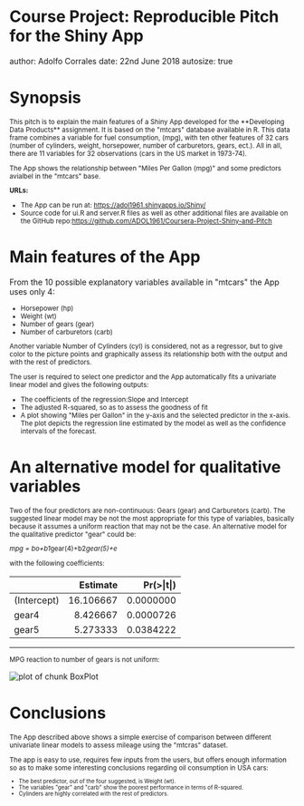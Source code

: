 Course Project: Reproducible Pitch for the Shiny App
========================================================
author: Adolfo Corrales
date: 22nd June 2018
autosize: true

Synopsis
========================================================
<small>
This pitch is to explain the main features of a Shiny App developed for the **Developing Data Products** assignment. It is based on the "mtcars" database available in R. This data frame combines a variable for fuel consumption, (mpg), with ten other features of 32 cars (number of cylinders, weight, horsepower, number of carburetors, gears, ect.). All in all, there are 11 variables for 32 observations (cars in the US market in 1973-74). 

The App shows the relationship between "Miles Per Gallon (mpg)" and some predictors avialbel in the "mtcars" base.

**URLs:**
- The App can be run at: https://adol1961.shinyapps.io/Shiny/
- Source code for ui.R and server.R files as well as other additional files are available on the GitHub repo:https://github.com/ADOL1961/Coursera-Project-Shiny-and-Pitch 

</small>

Main features of the App
========================================================
From the 10 possible explanatory variables available in "mtcars" the App uses only 4:
<small>
- Horsepower (hp)
- Weight (wt)
- Number of gears (gear)
- Number of carburetors (carb)

Another variable Number of Cylinders (cyl) is considered, not as a regressor, but to give color to the picture points and graphically assess its relationship both with the output and with the rest of predictors. 

The user is required to select one predictor and the App automatically fits a univariate linear model and gives the following outputs:
- The coefficients of the regression:Slope and Intercept
- The adjusted R-squared, so as to assess the goodness of fit
- A plot showing "Miles per Gallon" in the y-axis and the selected predictor in the x-axis. The plot depicts the regression line estimated by the model as well as the confidence intervals of the forecast.

</small>

An alternative model for qualitative variables
========================================================
<small>
Two of the four predictors are non-continuous: Gears (gear) and Carburetors (carb). The suggested linear model may be not the most appropriate for this type of variables, basically because it assumes a uniform reaction that may not be the case. An alternative model for the qualitative predictor "gear" could be:

*mpg = bo+b1*gear(4)+b2*gear(5)+e*

with the following coefficients:


|            |  Estimate| Pr(>&#124;t&#124;)|
|:-----------|---------:|------------------:|
|(Intercept) | 16.106667|          0.0000000|
|gear4       |  8.426667|          0.0000726|
|gear5       |  5.273333|          0.0384222|

***

MPG reaction to number of gears is not uniform:
</small>

![plot of chunk BoxPlot](Reproducible_Pitch-figure/BoxPlot-1.png)

Conclusions
========================================================
<small>
The App described above shows a simple exercise of comparison between different univariate linear models to assess mileage using the "mtcras" dataset.

The app is easy to use, requires few inputs from the users, but offers enough information so as to make some interesting conclusions regarding oil consumption in USA cars:
<small>
- The best predictor, out of the four suggested,  is Weight (wt).
- The variables "gear" and "carb" show the poorest performance in terms of R-squared.
- Cylinders are highly correlated with the rest of predictors. 

</small>
